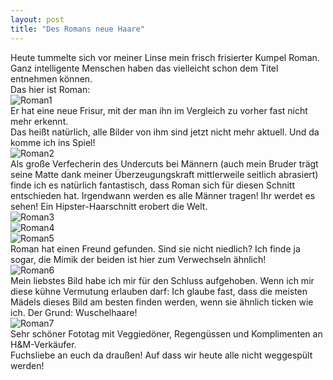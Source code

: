 ```yaml
---
layout: post
title: "Des Romans neue Haare"
---
```


Heute tummelte sich vor meiner Linse mein frisch frisierter Kumpel Roman. Ganz intelligente Menschen haben das vielleicht schon dem Titel entnehmen können.  
Das hier ist Roman:  
![Roman1](https://farm4.staticflickr.com/3768/13333798414_9123d26c29_c.jpg)  
Er hat eine neue Frisur, mit der man ihn im Vergleich zu vorher fast nicht mehr erkennt.  
Das heißt natürlich, alle Bilder von ihm sind jetzt nicht mehr aktuell. Und da komme ich ins Spiel!  
![Roman2](https://farm4.staticflickr.com/3766/13333418715_8fcdbd2cfb_c.jpg)  
Als große Verfecherin des Undercuts bei Männern (auch mein Bruder trägt seine Matte dank meiner Überzeugungskraft mittlerweile seitlich abrasiert) finde ich es natürlich fantastisch, dass Roman sich für diesen Schnitt entschieden hat. Irgendwann werden es alle Männer tragen! Ihr werdet es sehen! Ein Hipster-Haarschnitt erobert die Welt.  
![Roman3](https://farm3.staticflickr.com/2869/13333555343_218d78223b_c.jpg)  
![Roman4](https://farm3.staticflickr.com/2818/13333412045_9d8f2d92e6_c.jpg)  
![Roman5](https://farm8.staticflickr.com/7199/13333800574_6bd9f31884_c.jpg)  
Roman hat einen Freund gefunden. Sind sie nicht niedlich? Ich finde ja sogar, die Mimik der beiden ist hier zum Verwechseln ähnlich!  
![Roman6](https://farm8.staticflickr.com/7349/13333416495_ab53c21855_c.jpg)  
Mein liebstes Bild habe ich mir für den Schluss aufgehoben. Wenn ich mir diese kühne Vermutung erlauben darf: Ich glaube fast, dass die meisten Mädels dieses Bild am besten finden werden, wenn sie ähnlich ticken wie ich. Der Grund: Wuschelhaare!  
![Roman7](https://farm8.staticflickr.com/7305/13333413665_e5403df3ca_c.jpg)  
Sehr schöner Fototag mit Veggiedöner, Regengüssen und Komplimenten an H&M-Verkäufer.  
Fuchsliebe an euch da draußen! Auf dass wir heute alle nicht weggespült werden!
